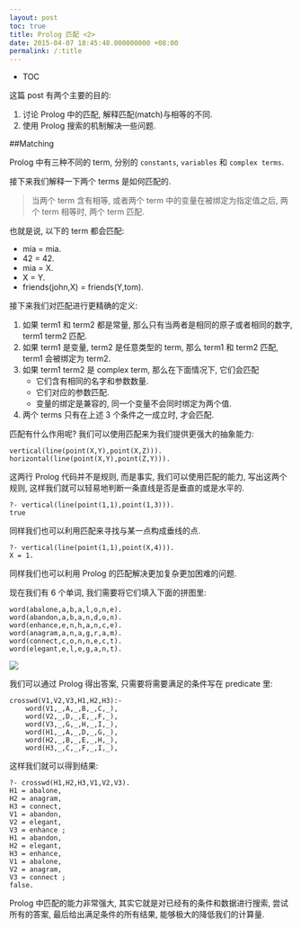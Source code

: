 ```yaml
---
layout: post
toc: true
title: Prolog 匹配 <2>
date: 2015-04-07 18:45:48.000000000 +08:00
permalink: /:title
---
```


+ TOC




这篇 post 有两个主要的目的:

1. 讨论 Prolog 中的匹配, 解释匹配(match)与相等的不同.
2. 使用 Prolog 搜索的机制解决一些问题.

##Matching

Prolog 中有三种不同的 term, 分别的 `constants`, `variables` 和 `complex terms`.

接下来我们解释一下两个 terms 是如何匹配的.

> 当两个 term 含有相等, 或者两个 term 中的变量在被绑定为指定值之后, 两个 term 相等时, 两个 term 匹配.

也就是说, 以下的 term 都会匹配:

* mia = mia.
* 42 = 42.
* mia = X.
* X = Y.
* friends(john,X) = friends(Y,tom).

接下来我们对匹配进行更精确的定义:

1. 如果 term1 和 term2 都是常量, 那么只有当两者是相同的原子或者相同的数字, term1 term2 匹配.
2. 如果 term1 是变量, term2 是任意类型的 term, 那么 term1 和 term2 匹配, term1 会被绑定为 term2.
3. 如果 term1 term2 是 complex term, 那么在下面情况下, 它们会匹配
	* 它们含有相同的名字和参数数量.
	* 它们对应的参数匹配.
	* 变量的绑定是兼容的, 同一个变量不会同时绑定为两个值.
4. 两个 terms 只有在上述 3 个条件之一成立时, 才会匹配.

匹配有什么作用呢? 我们可以使用匹配来为我们提供更强大的抽象能力:

~~~
vertical(line(point(X,Y),point(X,Z))).
horizontal(line(point(X,Y),point(Z,Y))).
~~~

这两行 Prolog 代码并不是规则, 而是事实, 我们可以使用匹配的能力, 写出这两个规则, 这样我们就可以轻易地判断一条直线是否是垂直的或是水平的.

~~~
?- vertical(line(point(1,1),point(1,3))).
true
~~~

同样我们也可以利用匹配来寻找与某一点构成垂线的点.

~~~
?- vertical(line(point(1,1),point(X,4))).
X = 1.
~~~

同样我们也可以利用 Prolog 的匹配解决更加复杂更加困难的问题.

现在我们有 6 个单词, 我们需要将它们填入下面的拼图里:

~~~
word(abalone,a,b,a,l,o,n,e). 
word(abandon,a,b,a,n,d,o,n). 
word(enhance,e,n,h,a,n,c,e). 
word(anagram,a,n,a,g,r,a,m). 
word(connect,c,o,n,n,e,c,t). 
word(elegant,e,l,e,g,a,n,t).
~~~

![](/content/images/2015/04/grid.png)



我们可以通过 Prolog 得出答案, 只需要将需要满足的条件写在 predicate 里:

~~~
crosswd(V1,V2,V3,H1,H2,H3):-
    word(V1,_,A,_,B,_,C,_),
    word(V2,_,D,_,E,_,F,_),
    word(V3,_,G,_,H,_,I,_),
    word(H1,_,A,_,D,_,G,_),
    word(H2,_,B,_,E,_,H,_),
    word(H3,_,C,_,F,_,I,_),
~~~

这样我们就可以得到结果:

~~~
?- crosswd(H1,H2,H3,V1,V2,V3).
H1 = abalone,
H2 = anagram,
H3 = connect,
V1 = abandon,
V2 = elegant,
V3 = enhance ;
H1 = abandon,
H2 = elegant,
H3 = enhance,
V1 = abalone,
V2 = anagram,
V3 = connect ;
false.
~~~

Prolog 中匹配的能力非常强大, 其实它就是对已经有的条件和数据进行搜索, 尝试所有的答案, 最后给出满足条件的所有结果, 能够极大的降低我们的计算量.
